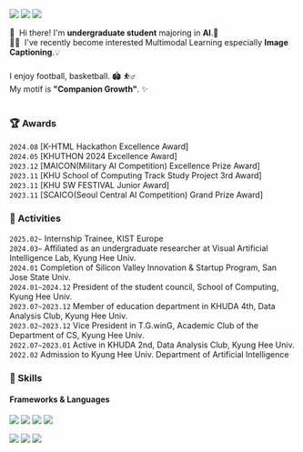<p>
  <a href="https://spotty-rainbow-7e5.notion.site/b79d0c9955774d5da5c410785c110e9f?pvs=4" target="_blank"><img src="https://img.shields.io/badge/Notion-000000?style=flat-sqqare&logo=Notion&logoColor=#000000"/></a>
  <a href="https://www.instagram.com/hyeokseung_e/" target="_blank"><img src="https://img.shields.io/badge/Instagram-E4405F?style=flat-square&logo=Instagram&logoColor=white"/></a>
  <a href="mailto:hyeokseung1208@khu.ac.kr" target="_blank"><img src="https://img.shields.io/badge/hyeokseung1208@khu.ac.kr-EA4335?style=flat-square&logo=Gmail&logoColor=white"/></a>
</p>

<p>
  👋&nbsp; Hi there! I'm <b>undergraduate student</b> majoring in <b>AI</b>.🚀<br/>
  🧑‍💻&nbsp; I've recently become interested Multimodal Learning especially <b>Image Captioning</b>.💡<br/>
<br/>
  I enjoy football, basketball. 🏟️ ⛹️‍♂️<br/>
  My motif is <b>"Companion Growth"</b>. ✨ <br/><br/>
</p>

### 🏆 Awards
  `2024.08` [K-HTML Hackathon Excellence Award]<br>
  `2024.05` [KHUTHON 2024 Excellence Award]<br>
  `2023.12` [MAICON(Military AI Competition) Excellence Prize Award]<br>
  `2023.11` [KHU School of Computing Track Study Project 3rd Award]<br>
  `2023.11` [KHU SW FESTIVAL Junior Award]<br>
  `2023.11` [SCAICO(Seoul Central AI Competition) Grand Prize Award]<br>

### 💫 Activities
  `2025.02~` Internship Trainee, KIST Europe <br>
  `2024.03~` Affiliated as an undergraduate researcher at Visual Artificial Intelligence Lab, Kyung Hee Univ. <br>
  `2024.01` Completion of Silicon Valley Innovation & Startup Program, San Jose State Univ. <br>
  `2024.01~2024.12` President of the student council, School of Computing, Kyung Hee Univ. <br>
  `2023.07~2023.12` Member of education department in KHUDA 4th, Data Analysis Club, Kyung Hee Univ.<br>
  `2023.02~2023.12` Vice President in T.G.winG, Academic Club of the Department of CS, Kyung Hee Univ.<br>
  `2022.07~2023.01` Active in KHUDA 2nd, Data Analysis Club, Kyung Hee Univ.<br>
  `2022.02`  Admission to Kyung Hee Univ. Department of Artificial Intelligence


### 💪 Skills
#### Frameworks & Languages
<p>
  <img src="https://img.shields.io/badge/PyTorch-EE4C2C?style=flat-square&logo=PyTorch&logoColor=white"/>
  <img src="https://img.shields.io/badge/TensorFlow-FF6F00?style=flat-square&logo=Tensorflow&logoColor=black"/>
  <img src="https://img.shields.io/badge/Keras-D00000?style=flat-square&logo=Keras&logoColor=white"/>
  <img src="https://img.shields.io/badge/Flutter-02569B?style=flat-square&logo=Flutter&logoColor=white"/>
</p>
<p>
  <img src="https://img.shields.io/badge/Python-3776AB?style=flat-square&logo=Python&logoColor=white"/> 
  <img src="https://img.shields.io/badge/C++-00599C?style=flat-square&logo=C%2B%2B&logoColor=white"/>
  <img src="https://img.shields.io/badge/Dart-0175C2?style=flat-square&logo=Dart&logoColor=white"/>
</p>
